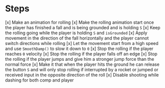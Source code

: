 # Steps
[x] Make an animation for rolling
[x] Make the rolling animation start once the player has finished a fall and is being grounded and is holding `S`
[x] Keep the rolling going while the player is holding `S` and `isGrounded`
[x] Apply movement in the direction of the fall horizontally and the player cannot switch directions while rolling
[x] Let the movement start from a high speed and use `SmoothDamp()` to slow it down to `0`
[x] Stop the rolling if the player reaches `0` velocity
[x] Stop the rolling if the player falls off an edge
[x] Stop the rolling if the player jumps and give him a stronger jump force than the normal force
[x] Make it that when the player hits the ground he can release the button `S` and will only stop rolling if interrupted by a rocket or jumped or received input in the opposite direction of the roll
[x] Disable shooting while dashing for both comp and player
